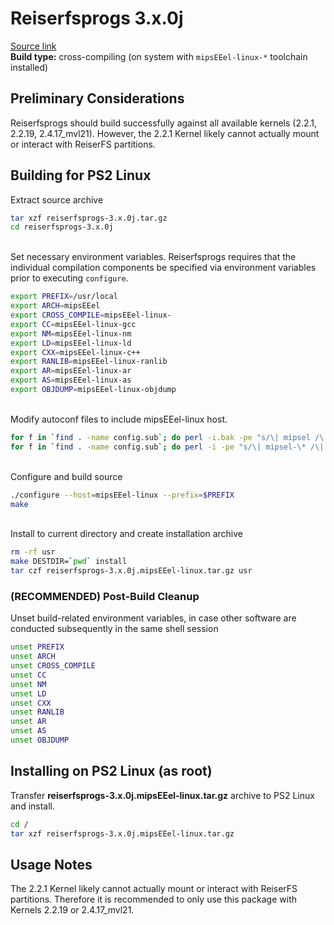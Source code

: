 # Reiserfsprogs 3.x.0j

[Source link](http://kernel.nic.funet.fi/pub/linux/kernel/people/jeffm/reiserfsprogs/v3.x.0j/reiserfsprogs-3.x.0j.tar.gz)  
**Build type:** cross-compiling (on system with ```mipsEEel-linux-*``` toolchain installed)

## Preliminary Considerations

Reiserfsprogs should build successfully against all available kernels (2.2.1, 2.2.19, 2.4.17_mvl21). However, the 2.2.1 Kernel likely cannot actually mount or interact with ReiserFS partitions.

## Building for PS2 Linux

Extract source archive
```bash
tar xzf reiserfsprogs-3.x.0j.tar.gz
cd reiserfsprogs-3.x.0j
```

&nbsp;  
Set necessary environment variables. Reiserfsprogs requires that the individual compilation components be specified via environment variables prior to executing ```configure```.  
```bash
export PREFIX=/usr/local
export ARCH=mipsEEel
export CROSS_COMPILE=mipsEEel-linux-
export CC=mipsEEel-linux-gcc
export NM=mipsEEel-linux-nm
export LD=mipsEEel-linux-ld
export CXX=mipsEEel-linux-c++
export RANLIB=mipsEEel-linux-ranlib
export AR=mipsEEel-linux-ar
export AS=mipsEEel-linux-as
export OBJDUMP=mipsEEel-linux-objdump
```

&nbsp;  
Modify autoconf files to include mipsEEel-linux host.
```bash
for f in `find . -name config.sub`; do perl -i.bak -pe "s/\| mipsel /\| mipsel \| ${ARCH} /" "$f"; done
for f in `find . -name config.sub`; do perl -i -pe "s/\| mipsel-\* /\| mipsel-\* | ${ARCH}-* /" "$f"; done
```

&nbsp;  
Configure and build source
```bash
./configure --host=mipsEEel-linux --prefix=$PREFIX
make
```

&nbsp;  
Install to current directory and create installation archive
```bash
rm -rf usr
make DESTDIR=`pwd` install
tar czf reiserfsprogs-3.x.0j.mipsEEel-linux.tar.gz usr
```

### (RECOMMENDED) Post-Build Cleanup

Unset build-related environment variables, in case other software are conducted subsequently in the same shell session
```bash
unset PREFIX
unset ARCH
unset CROSS_COMPILE
unset CC
unset NM
unset LD
unset CXX
unset RANLIB
unset AR
unset AS
unset OBJDUMP
```

## Installing on PS2 Linux (as root)

Transfer **reiserfsprogs-3.x.0j.mipsEEel-linux.tar.gz** archive to PS2 Linux and install.
```bash
cd /
tar xzf reiserfsprogs-3.x.0j.mipsEEel-linux.tar.gz
```

## Usage Notes

The 2.2.1 Kernel likely cannot actually mount or interact with ReiserFS partitions. Therefore it is recommended to only use this package with Kernels 2.2.19 or 2.4.17_mvl21.

